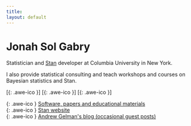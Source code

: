 ```yaml
---
title:
layout: default
---
```

<!--<div style="text-align:center">
<img src ="/icons/logo2017.png" width = "20%" />
</div>
<br>-->

# Jonah Sol Gabry

Statistician and [Stan](https://mc-stan.org) developer at Columbia University in New York.

I also provide statistical consulting and teach workshops and courses on
Bayesian statistics and Stan.

[[<i class="fa fa-envelope-o"></i>](mailto:jonah.sol.gabry@columbia.edu){: .awe-ico }]
[[<i class="fa fa-git"></i>](https://github.com/jgabry){: .awe-ico }]
[[<i class="fa fa-linkedin"></i>](https://www.linkedin.com/in/jonahgabry/){: .awe-ico }]


[<i class="fa fa-info"></i>](/software-and-papers/){: .awe-ico } [Software, papers and educational materials](/software-and-papers/)        
[<i class="fa fa-info"></i>](https://mc-stan.org){: .awe-ico } [Stan website](https://mc-stan.org)     
[<i class="fa fa-info"></i>](https://andrewgelman.com){: .awe-ico } [Andrew Gelman's blog (occasional guest posts)](https://andrewgelman.com/author/jonah-sol-gabry/)
